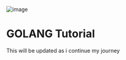 ![image](https://user-images.githubusercontent.com/111015028/198755621-bc8f5bf2-58fb-44df-8274-e7928cc82029.png)

# GOLANG Tutorial
This will be updated as i continue my journey
